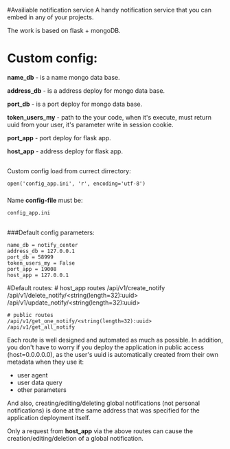 #Availiable notification service
A handy notification service that you can embed in any of your projects.

The work is based on flask + mongoDB.

# Custom config:
**name_db** - is a name mongo data base.

**address_db** - is a address deploy for mongo data base.

**port_db** - is a port deploy for mongo data base.

**token_users_my** - path to the your code, when it's execute, must return uuid from your user, it's parameter write in session cookie.

**port_app** - port deploy for flask app.

**host_app** - address deploy for flask app.

##
Custom config load from currect dirrectory:

    open('config_app.ini', 'r', encoding='utf-8')
###
Name **config-file** must be:

    config_app.ini
##
###Default config parameters:

    name_db = notify_center
    address_db = 127.0.0.1
    port_db = 58999
    token_users_my = False
    port_app = 19008
    host_app = 127.0.0.1


#Default routes:
    # host_app routes
    /api/v1/create_notify
    /api/v1/delete_notify/<string(length=32):uuid>
    /api/v1/update_notify/<string(length=32):uuid>
    
    # public routes
    /api/v1/get_one_notify/<string(length=32):uuid>
    /api/v1/get_all_notify

Each route is well designed and automated as much as possible.
In addition, you don't have to worry if you deploy the application in public access (host=0.0.0.0.0), as the user's uuid is automatically created from their own metadata when they use it:
- user agent
- user data query
- other parameters

And also, creating/editing/deleting global notifications (not personal notifications) is done at the same address that was specified for the application deployment itself.

Only a request from **host_app** via the above routes can cause the creation/editing/deletion of a global notification.
